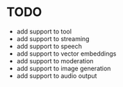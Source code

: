 # TODO

- add support to tool
- add support to streaming
- add support to speech
- add support to vector embeddings
- add support to moderation
- add support to image generation
- add support to audio output
